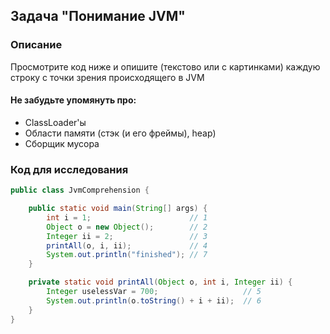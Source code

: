 ## Задача "Понимание JVM"
### Описание
Просмотрите код ниже и опишите (текстово или с картинками) каждую строку с точки зрения происходящего в JVM

#### Не забудьте упомянуть про:

- ClassLoader'ы
- Области памяти (стэк (и его фреймы), heap)
- Сборщик мусора

### Код для исследования
```Java
public class JvmComprehension {

    public static void main(String[] args) {
        int i = 1;                      // 1
        Object o = new Object();        // 2
        Integer ii = 2;                 // 3
        printAll(o, i, ii);             // 4
        System.out.println("finished"); // 7
    }

    private static void printAll(Object o, int i, Integer ii) {
        Integer uselessVar = 700;                   // 5
        System.out.println(o.toString() + i + ii);  // 6
    }
}
```
